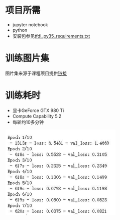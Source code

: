 # 项目所需

* jupyter notebook
* python
* 安装包参见[tfdl_py35_requirements.txt](tfdl_py35_requirements.txt)

# 训练图片集

图片集来源于课程项目提供[链接](https://s3.cn-north-1.amazonaws.com.cn/static-documents/nd009/MLND+Capstone/Mathematical_Expression_Recognition_train.zip)

# 训练耗时

* 显卡GeForce GTX 980 Ti  
* Compute Capability 5.2
* 每轮约10多分钟

![](train_time/train_time.jpg)
